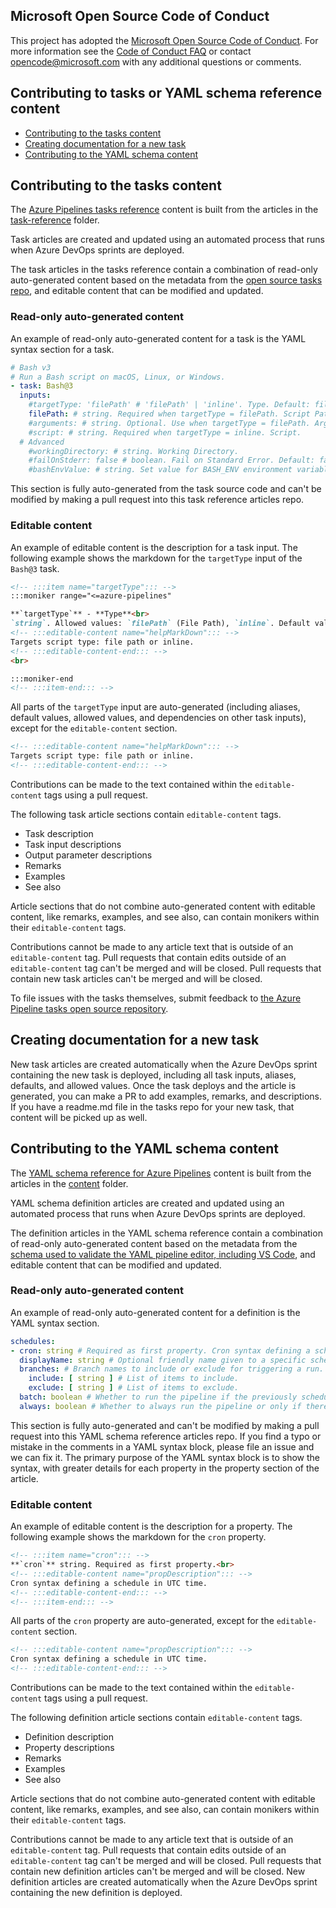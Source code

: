 ## Microsoft Open Source Code of Conduct
This project has adopted the [Microsoft Open Source Code of Conduct](https://opensource.microsoft.com/codeofconduct/).
For more information see the [Code of Conduct FAQ](https://opensource.microsoft.com/codeofconduct/faq/) or contact [opencode@microsoft.com](mailto:opencode@microsoft.com) with any additional questions or comments.

## Contributing to tasks or YAML schema reference content

* [Contributing to the tasks content](#contributing-to-the-tasks-content)
* [Creating documentation for a new task](#creating-documentation-for-a-new-task)
* [Contributing to the YAML schema content](##contributing-to-the-yaml-schema-content)

## Contributing to the tasks content

The [Azure Pipelines tasks reference](https://learn.microsoft.com/azure/devops/pipelines/tasks/reference/) content is built from the articles in the [task-reference](./task-reference/) folder.

Task articles are created and updated using an automated process that runs when Azure DevOps sprints are deployed.

The task articles in the tasks reference contain a combination of read-only auto-generated content based on the metadata from the [open source tasks repo](https://github.com/microsoft/azure-pipelines-tasks/tree/master/Tasks), and editable content that can be modified and updated.

### Read-only auto-generated content

An example of read-only auto-generated content for a task is the YAML syntax section for a task.

```yml
# Bash v3
# Run a Bash script on macOS, Linux, or Windows.
- task: Bash@3
  inputs:
    #targetType: 'filePath' # 'filePath' | 'inline'. Type. Default: filePath.
    filePath: # string. Required when targetType = filePath. Script Path. 
    #arguments: # string. Optional. Use when targetType = filePath. Arguments. 
    #script: # string. Required when targetType = inline. Script. 
  # Advanced
    #workingDirectory: # string. Working Directory. 
    #failOnStderr: false # boolean. Fail on Standard Error. Default: false.
    #bashEnvValue: # string. Set value for BASH_ENV environment variable.
```

This section is fully auto-generated from the task source code and can't be modified by making a pull request into this task reference articles repo.

### Editable content

An example of editable content is the description for a task input. The following example shows the markdown for the `targetType` input of the `Bash@3` task.

```md
<!-- :::item name="targetType"::: -->
:::moniker range="<=azure-pipelines"

**`targetType`** - **Type**<br>
`string`. Allowed values: `filePath` (File Path), `inline`. Default value: `filePath`.<br>
<!-- :::editable-content name="helpMarkDown"::: -->
Targets script type: file path or inline.
<!-- :::editable-content-end::: -->
<br>

:::moniker-end
<!-- :::item-end::: -->
```

All parts of the `targetType` input are auto-generated (including aliases, default values, allowed values, and dependencies on other task inputs), except for the `editable-content` section.

```md
<!-- :::editable-content name="helpMarkDown"::: -->
Targets script type: file path or inline.
<!-- :::editable-content-end::: -->
```

Contributions can be made to the text contained within the `editable-content` tags using a pull request.

The following task article sections contain `editable-content` tags.

* Task description
* Task input descriptions
* Output parameter descriptions
* Remarks
* Examples
* See also

Article sections that do not combine auto-generated content with editable content, like remarks, examples, and see also, can contain monikers within their `editable-content` tags.

Contributions cannot be made to any article text that is outside of an `editable-content` tag. Pull requests that contain edits outside of an `editable-content` tag can't be merged and will be closed. Pull requests that contain new task articles can't be merged and will be closed.

To file issues with the tasks themselves, submit feedback to [the Azure Pipeline tasks open source repository](https://github.com/microsoft/azure-pipelines-tasks/tree/master/Tasks).

## Creating documentation for a new task

New task articles are created automatically when the Azure DevOps sprint containing the new task is deployed, including all task inputs, aliases, defaults, and allowed values. Once the task deploys and the article is generated, you can make a PR to add examples, remarks, and descriptions. If you have a readme.md file in the tasks repo for your new task, that content will be picked up as well.

## Contributing to the YAML schema content

The [YAML schema reference for Azure Pipelines](https://learn.microsoft.com/en-us/azure/devops/pipelines/yaml-schema) content is built from the articles in the [content](./content/) folder.

YAML schema definition articles are created and updated using an automated process that runs when Azure DevOps sprints are deployed.

The definition articles in the YAML schema reference contain a combination of read-only auto-generated content based on the metadata from the [schema used to validate the YAML pipeline editor, including VS Code](https://github.com/Microsoft/azure-pipelines-vscode#validation), and editable content that can be modified and updated.

### Read-only auto-generated content

An example of read-only auto-generated content for a definition is the YAML syntax section.

```yml
schedules:
- cron: string # Required as first property. Cron syntax defining a schedule in UTC time.
  displayName: string # Optional friendly name given to a specific schedule.
  branches: # Branch names to include or exclude for triggering a run.
    include: [ string ] # List of items to include.
    exclude: [ string ] # List of items to exclude.
  batch: boolean # Whether to run the pipeline if the previously scheduled run is in-progress; the default is false.
  always: boolean # Whether to always run the pipeline or only if there have been source code changes since the last successful scheduled run; the default is false.
```

This section is fully auto-generated and can't be modified by making a pull request into this YAML schema reference articles repo. If you find a typo or mistake in the comments in a YAML syntax block, please file an issue and we can fix it. The primary purpose of the YAML syntax block is to show the syntax, with greater details for each property in the property section of the article.

### Editable content

An example of editable content is the description for a property. The following example shows the markdown for the `cron` property.

```md
<!-- :::item name="cron"::: -->
**`cron`** string. Required as first property.<br>
<!-- :::editable-content name="propDescription"::: -->
Cron syntax defining a schedule in UTC time.
<!-- :::editable-content-end::: -->
<!-- :::item-end::: -->
```

All parts of the `cron` property are auto-generated, except for the `editable-content` section.

```md
<!-- :::editable-content name="propDescription"::: -->
Cron syntax defining a schedule in UTC time.
<!-- :::editable-content-end::: -->
```

Contributions can be made to the text contained within the `editable-content` tags using a pull request.

The following definition article sections contain `editable-content` tags.

* Definition description
* Property descriptions
* Remarks
* Examples
* See also

Article sections that do not combine auto-generated content with editable content, like remarks, examples, and see also, can contain monikers within their `editable-content` tags.

Contributions cannot be made to any article text that is outside of an `editable-content` tag. Pull requests that contain edits outside of an `editable-content` tag can't be merged and will be closed. Pull requests that contain new definition articles can't be merged and will be closed. New definition articles are created automatically when the Azure DevOps sprint containing the new definition is deployed.

